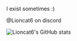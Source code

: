 I exist sometimes :)



@Lioncat6 on discord


![Lioncat6's GitHub stats](https://github-readme-stats.vercel.app/api?username=Lioncat6&theme=cobalt&show_icons=true)

